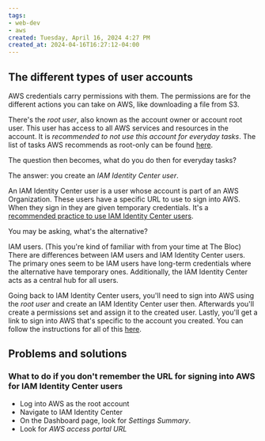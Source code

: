 ```yaml
---
tags: 
- web-dev
- aws
created: Tuesday, April 16, 2024 4:27 PM
created_at: 2024-04-16T16:27:12-04:00
---
```

## The different types of user accounts

AWS credentials carry permissions with them. The permissions are for the different actions you can take on AWS, like downloading a file from S3.

There's the *root user*, also known as the account owner or account root user. This user has access to all AWS services and resources in the account. It is *recommended to not use this account for everyday tasks*. The list of tasks AWS recommends as root-only can be found [here](https://docs.aws.amazon.com/IAM/latest/UserGuide/root-user-tasks.html).

The question then becomes, what do you do then for everyday tasks?

The answer: you create an *IAM Identity Center user*.

An IAM Identity Center user is a user whose account is part of an AWS Organization. These users have a specific URL to use to sign into AWS. When they sign in they are given temporary credentials. It's a [recommended practice to use IAM Identity Center users](https://docs.aws.amazon.com/IAM/latest/UserGuide/id.html#id_sso_users).

You may be asking, what's the alternative?

IAM users. (This you're kind of familiar with from your time at The Bloc) There are differences between IAM users and IAM Identity Center users. The primary ones seem to be IAM users have long-term credentials where the alternative have temporary ones. Additionally, the IAM Identity Center acts as a central hub for all users.

Going back to IAM Identity Center users, you'll need to sign into AWS using the *root user* and create an IAM Identity Center user then. Afterwards you'll create a permissions set and assign it to the created user. Lastly, you'll get a link to sign into AWS that's specific to the account you created. You can follow the instructions for all of this [here](https://docs.aws.amazon.com/SetUp/latest/UserGuide/setup-configadminuser.html).

## Problems and solutions

### What to do if you don't remember the URL for signing into AWS for IAM Identity Center users

- Log into AWS as the root account
- Navigate to IAM Identity Center
- On the Dashboard page, look for *Settings Summary*.
- Look for *AWS access portal URL*
